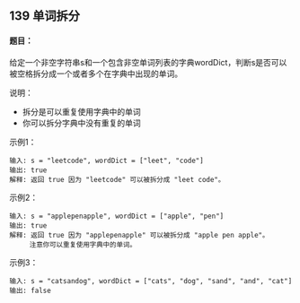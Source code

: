 ## 139 单词拆分

#### 题目：

给定一个非空字符串s和一个包含非空单词列表的字典wordDict，判断s是否可以被空格拆分成一个或者多个在字典中出现的单词。

说明：

- 拆分是可以重复使用字典中的单词
- 你可以拆分字典中没有重复的单词

示例1：

```
输入: s = "leetcode", wordDict = ["leet", "code"]
输出: true
解释: 返回 true 因为 "leetcode" 可以被拆分成 "leet code"。
```

示例2：

```
输入: s = "applepenapple", wordDict = ["apple", "pen"]
输出: true
解释: 返回 true 因为 "applepenapple" 可以被拆分成 "apple pen apple"。
     注意你可以重复使用字典中的单词。
```

示例3：

```
输入: s = "catsandog", wordDict = ["cats", "dog", "sand", "and", "cat"]
输出: false
```

